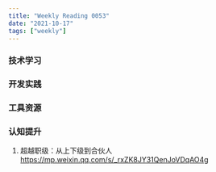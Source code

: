 ```yaml
---
title: "Weekly Reading 0053"
date: "2021-10-17"
tags: ["weekly"]
---
```



### 技术学习


### 开发实践


### 工具资源


### 认知提升
1. 超越职级：从上下级到合伙人 https://mp.weixin.qq.com/s/_rxZK8JY31QenJoVDqAO4g